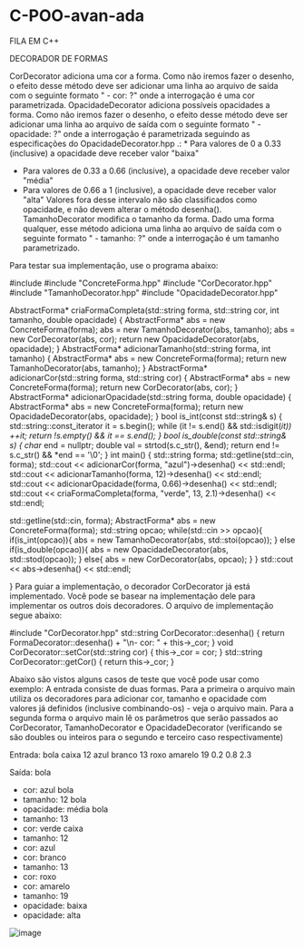 # C-POO-avan-ada

FILA EM C++

DECORADOR DE FORMAS

CorDecorator adiciona uma cor a forma. Como não iremos fazer o desenho, o efeito desse método deve ser adicionar uma linha ao arquivo de saída com o seguinte formato " - cor: ?" onde a interrogação é uma cor parametrizada.
OpacidadeDecorator adiciona possíveis opacidades a forma. Como não iremos fazer o desenho, o efeito desse método deve ser adicionar uma linha ao arquivo de saída com o seguinte formato "  - opacidade: ?" onde a interrogação é parametrizada seguindo as especificações do OpacidadeDecorator.hpp .:  * Para valores de 0 a 0.33 (inclusive) a opacidade deve receber valor "baixa"
   * Para valores de 0.33 a 0.66 (inclusive), a opacidade deve receber valor "média"
   * Para valores de 0.66 a 1 (inclusive), a opacidade deve receber valor "alta"
   Valores fora desse intervalo não são classificados como opacidade, e não devem alterar o método desenha().
TamanhoDecorator modifica o tamanho da forma. Dado uma forma qualquer, esse método adiciona uma linha ao arquivo de saída com o seguinte formato " - tamanho: ?" onde a interrogação é um tamanho parametrizado.

Para testar sua implementação, use o programa abaixo:

#include <iostream>
#include "ConcreteForma.hpp"
#include "CorDecorator.hpp"
#include "TamanhoDecorator.hpp"
#include "OpacidadeDecorator.hpp"

AbstractForma* criaFormaCompleta(std::string forma, std::string cor, int tamanho, double opacidade) {
  AbstractForma* abs = new ConcreteForma(forma);
  abs = new TamanhoDecorator(abs, tamanho);
  abs = new CorDecorator(abs, cor);
  return new OpacidadeDecorator(abs, opacidade);
}
AbstractForma* adicionarTamanho(std::string forma, int tamanho) {
  AbstractForma* abs = new ConcreteForma(forma);
  return new TamanhoDecorator(abs, tamanho);
}
AbstractForma* adicionarCor(std::string forma, std::string cor) {
  AbstractForma* abs = new ConcreteForma(forma);
  return new CorDecorator(abs, cor);
}
AbstractForma* adicionarOpacidade(std::string forma, double opacidade) {
  AbstractForma* abs = new ConcreteForma(forma);
  return new OpacidadeDecorator(abs, opacidade);
}
bool is_int(const std::string& s)
{
    std::string::const_iterator it = s.begin();
    while (it != s.end() && std::isdigit(*it)) ++it;
    return !s.empty() && it == s.end();
}
bool is_double(const std::string& s)
{
    char* end = nullptr;
    double val = strtod(s.c_str(), &end);
    return end != s.c_str() && *end == '\0';
}
int main() {
  std::string forma;
  std::getline(std::cin, forma);
  std::cout << adicionarCor(forma, "azul")->desenha() << std::endl;
  std::cout << adicionarTamanho(forma, 12)->desenha() << std::endl;
  std::cout << adicionarOpacidade(forma, 0.66)->desenha() << std::endl;
  std::cout << criaFormaCompleta(forma, "verde", 13, 2.1)->desenha() << std::endl;
 
  std::getline(std::cin, forma);
  AbstractForma* abs = new ConcreteForma(forma);
  std::string opcao;
  while(std::cin >> opcao){
        if(is_int(opcao)){
            abs = new TamanhoDecorator(abs, std::stoi(opcao));
        }
        else if(is_double(opcao)){
            abs = new OpacidadeDecorator(abs, std::stod(opcao));
        }
        else{
            abs = new CorDecorator(abs, opcao);
        }
  }
  std::cout << abs->desenha() << std::endl;
 
}
Para guiar a implementação, o decorador CorDecorator já está implementado. Você pode se basear na implementação dele para implementar os outros dois decoradores. O arquivo de implementação segue abaixo:

#include "CorDecorator.hpp"
std::string CorDecorator::desenha() {
  return FormaDecorator::desenha() + "\n- cor: " + this->_cor;
}
void CorDecorator::setCor(std::string cor) {
  this->_cor = cor;
}
std::string CorDecorator::getCor() {
  return this->_cor;
}

Abaixo são vistos alguns casos de teste que você pode usar como exemplo:
A entrada consiste de duas formas.
Para a primeira o arquivo main utiliza os decoradores para adicionar cor, tamanho e opacidade com valores já definidos (inclusive combinando-os) - veja o arquivo main.
Para a segunda forma o arquivo main lê os parâmetros que serão passados ao CorDecorator, TamanhoDecorator e OpacidadeDecorator (verificando se são doubles ou inteiros para o segundo e terceiro caso respectivamente)

Entrada:
bola
caixa
12
azul
branco
13
roxo
amarelo
19
0.2
0.8
2.3

Saída:
bola
- cor: azul
bola
- tamanho: 12
bola
- opacidade: média
bola
- tamanho: 13
- cor: verde
caixa
- tamanho: 12
- cor: azul
- cor: branco
- tamanho: 13
- cor: roxo
- cor: amarelo
- tamanho: 19
- opacidade: baixa
- opacidade: alta



![image](https://user-images.githubusercontent.com/56733190/112527558-f378a600-8d81-11eb-81c1-dd3f2ac4250b.png)


